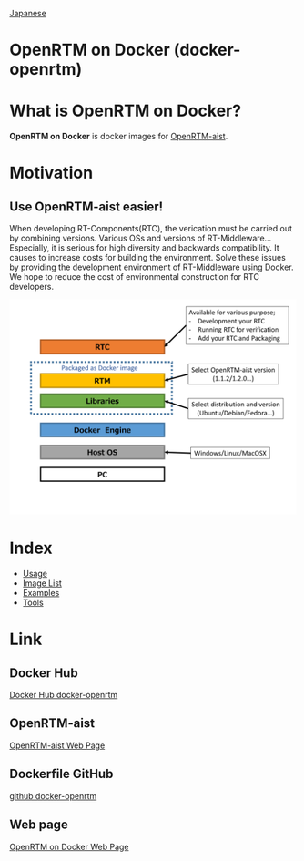 [Japanese](ja/index)

OpenRTM on Docker (docker-openrtm)
==================================

# What is **OpenRTM on Docker**?
**OpenRTM on Docker** is docker images for [OpenRTM-aist](http://www.openrtm.org/openrtm/).

# Motivation
## Use OpenRTM-aist easier!
When developing RT-Components(RTC), the verication must be carried out by combining versions.
Various OSs and versions of RT-Middleware...
Especially, it is serious for high diversity and backwards compatibility.
It causes to increase costs for building the environment.
Solve these issues by providing the development environment of RT-Middleware using Docker.
We hope to reduce the cost of environmental construction for RTC developers.

![Architecture of OpenRTM on Docker](img/basic.png)

# Index
* [Usage](usage)
* [Image List](image)
* [Examples](examples)
* [Tools](tools)

# Link

## Docker Hub
[Docker Hub docker-openrtm](https://hub.docker.com/r/takahasi/docker-openrtm/)

## OpenRTM-aist
[OpenRTM-aist Web Page](http://www.openrtm.org/openrtm/)

## Dockerfile GitHub
[github docker-openrtm](https://github.com/takahasi/docker-openrtm)

## Web page
[OpenRTM on Docker Web Page](https://takahasi.github.io/docker-openrtm/)
